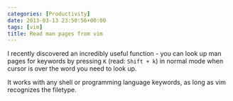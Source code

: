 ```yaml
---
categories: [Productivity]
date: 2013-03-13 23:50:56+00:00
tags: [vim]
title: Read man pages from vim
---
```


I recently discovered an incredibly useful function - you can look up man pages for keywords by pressing `K` (read: `Shift + k`) in normal mode when cursor is over the word you need to look up.

It works with any shell or programming language keywords, as long as vim recognizes the filetype.
